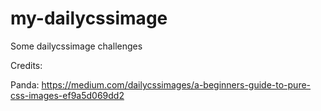 # my-dailycssimage
Some dailycssimage challenges

Credits:

Panda: https://medium.com/dailycssimages/a-beginners-guide-to-pure-css-images-ef9a5d069dd2
